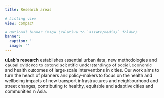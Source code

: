 ```yaml
---
title: Research areas

# Listing view
view: compact

# Optional banner image (relative to `assets/media/` folder).
banner:
  caption: ''
  image: ''
---
```


**uLab's research** establishes essential urban data, new methodologies and causal evidence to extend scientific understandings of social, economic and health outcomes of large-scale interventions in cities. Our work aims to turn the heads of planners and policy-makers to focus on the health and wellbeing impacts of new transport infrastructures and neighbourhood and street changes, contributing to healthy, equitable and adaptive cities and communities in Asia.